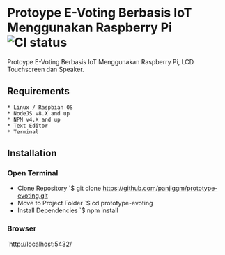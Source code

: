 # Protoype E-Voting Berbasis IoT Menggunakan Raspberry Pi ![CI status](https://img.shields.io/badge/build-passing-brightgreen.svg)

Protoype E-Voting Berbasis IoT Menggunakan Raspberry Pi, LCD Touchscreen dan Speaker.

## Requirements
```
* Linux / Raspbian OS
* NodeJS v8.X and up
* NPM v4.X and up
* Text Editor
* Terminal
```

## Installation
### Open Terminal
* Clone Repository
`$ git clone https://github.com/panjiggm/prototype-evoting.git
* Move to Project Folder
`$ cd prototype-evoting
* Install Dependencies
`$ npm install

### Browser
`http://localhost:5432/